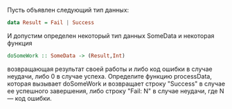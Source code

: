 Пусть объявлен следующий тип данных:

```haskell
data Result = Fail | Success
```

И допустим определен некоторый тип данных SomeData и некоторая функция

```haskell
doSomeWork :: SomeData -> (Result,Int)
```

возвращающая результат своей работы и либо код ошибки в случае неудачи, либо 0 в случае успеха.
Определите функцию processData, которая вызывает doSomeWork и возвращает строку "Success" в случае ее успешного завершения, либо строку "Fail: N" в случае неудачи, где N — код ошибки.